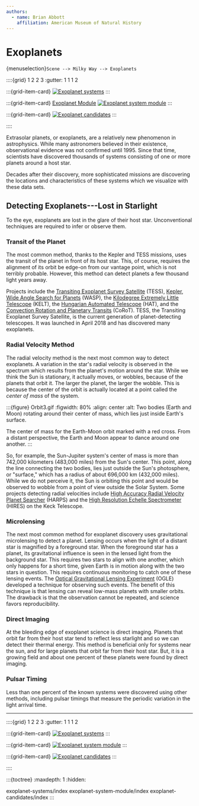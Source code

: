 ```yaml
---
authors:
  - name: Brian Abbott
    affiliation: American Museum of Natural History
---
```



# Exoplanets

{menuselection}`Scene --> Milky Way --> Exoplanets`


::::{grid} 1 2 2 3
:gutter: 1 1 1 2

:::{grid-item-card} [](/content/milky-way/exoplanets/exoplanet-systems/index)
[![Exoplanet systems](/content/milky-way/exoplanets/exoplanet-systems/exoplanets_icon.png)](/content/milky-way/exoplanets/exoplanet-systems/index)
:::

:::{grid-item-card} [Exoplanet Module](/content/milky-way/exoplanets/exoplanet-system-module/index)
[![Exoplanet system module](/content/milky-way/exoplanets/exoplanet-system-module/exoplanet_module_icon.png)](/content/milky-way/exoplanets/exoplanet-system-module/index)
:::

:::{grid-item-card} [](/content/milky-way/exoplanets/exoplanet-candidates/index)
[![Exoplanet candidates](/content/milky-way/exoplanets/exoplanet-candidates/exoplanet_candidates_icon.png)](/content/milky-way/exoplanets/exoplanet-candidates/index)
:::

::::


Extrasolar planets, or exoplanets, are a relatively new phenomenon in astrophysics. While many astronomers believed in their existence, observational evidence was not confirmed until 1995. Since that time, scientists have discovered thousands of systems consisting of one or more planets around a host star.

Decades after their discovery, more sophisticated missions are discovering the locations and characteristics of these systems which we visualize with these data sets.


## Detecting Exoplanets---Lost in Starlight

To the eye, exoplanets are lost in the glare of their host star. Unconventional techniques are required to infer or observe them.


### Transit of the Planet

 The most common method, thanks to the Kepler and TESS missions, uses the transit of the planet in front of its host star. This, of course, requires the alignment of its orbit be edge-on from our vantage point, which is not terribly probable. However, this method can detect planets a few thousand light years away.

Projects include the [Transiting Exoplanet Survey Satellite](https://en.wikipedia.org/wiki/Transiting_Exoplanet_Survey_Satellite) (TESS), [Kepler](https://en.wikipedia.org/wiki/Kepler_space_telescope), [Wide Angle Search for Planets](https://en.wikipedia.org/wiki/Wide_Angle_Search_for_Planets) (WASP), the [Kilodegree Extremely Little Telescope](https://en.wikipedia.org/wiki/Kilodegree_Extremely_Little_Telescope) (KELT), the [Hungarian Automated Telescope](https://en.wikipedia.org/wiki/HATNet_Project) (HAT), and the [Convection Rotation and Planetary Transits](https://en.wikipedia.org/wiki/CoRoT) (CoRoT). TESS, the Transiting Exoplanet Survey Satellite, is the current generation of planet-detecting telescopes. It was launched in April 2018 and has discovered many exoplanets.

### Radial Velocity Method

The radial velocity method is the next most common way to detect exoplanets. A variation in the star's radial velocity is observed in the spectrum which results from the planet's motion around the star. While we think the Sun is stationary, it actually moves, or wobbles, because of the planets that orbit it. The larger the planet, the larger the wobble. This is because the center of the orbit is actually located at a point called the _center of mass_ of the system. 

:::{figure} Orbit3.gif
:figwidth: 80%
:align: center
:alt: Two bodies (Earth and Moon) rotating around their center of mass, which lies just inside Earth's surface.

The center of mass for the Earth-Moon orbit marked with a red cross. From a distant perspective, the Earth and Moon appear to dance around one another.
:::

So, for example, the Sun-Jupiter system's center of mass is more than 742,000 kilometers (483,000 miles) from the Sun's center. This point, along the line connecting the two bodies, lies just outside the Sun's photosphere, or "surface," which has a radius of about 696,000 km (432,000 miles). While we do not perceive it, the Sun is orbiting this point and would be observed to wobble from a point of view outside the Solar System. Some projects detecting radial velocities include [High Accuracy Radial Velocity Planet Searcher](https://en.wikipedia.org/wiki/High_Accuracy_Radial_Velocity_Planet_Searcher) (HARPS) and the [High Resolution Echelle Spectrometer](https://en.wikipedia.org/wiki/W._M._Keck_Observatory#Instruments) (HIRES) on the Keck Telescope.




### Microlensing

The next most common method for exoplanet discovery uses gravitational microlensing to detect a planet. Lensing occurs when the light of a distant star is magnified by a foreground star. When the foreground star has a planet, its gravitational influence is seen in the lensed light from the background star. This requires two stars to align with one another, which only happens for a short time, given Earth is in motion along with the two stars in question. This requires continuous monitoring to catch one of these lensing events. The [Optical Gravitational Lensing Experiment](https://en.wikipedia.org/wiki/Optical_Gravitational_Lensing_Experiment) (OGLE) developed a technique for observing such events. The benefit of this technique is that lensing can reveal low-mass planets with smaller orbits. The drawback is that the observation cannot be repeated, and science favors reproducibility.


### Direct Imaging

At the bleeding edge of exoplanet science is direct imaging. Planets that orbit far from their host star tend to reflect less starlight and so we can detect their thermal energy. This method is beneficial only for systems near the sun, and for large planets that orbit far from their host star. But, it is a growing field and about one percent of these planets were found by direct imaging.


### Pulsar Timing

Less than one percent of the known systems were discovered using other methods, including pulsar timings that measure the periodic variation in the light arrival time.


---


::::{grid} 1 2 2 3
:gutter: 1 1 1 2

:::{grid-item-card} [](/content/milky-way/exoplanets/exoplanet-systems/index)
[![Exoplanet systems](/content/milky-way/exoplanets/exoplanet-systems/exoplanets_icon.png)](/content/milky-way/exoplanets/exoplanet-systems/index)
:::

:::{grid-item-card} [](/content/milky-way/exoplanets/exoplanet-system-module/index)
[![Exoplanet system module](/content/milky-way/exoplanets/exoplanet-system-module/exoplanet_module_icon.png)](/content/milky-way/exoplanets/exoplanet-system-module/index)
:::

:::{grid-item-card} [](/content/milky-way/exoplanets/exoplanet-candidates/index)
[![Exoplanet candidates](/content/milky-way/exoplanets/exoplanet-candidates/exoplanet_candidates_icon.png)](/content/milky-way/exoplanets/exoplanet-candidates/index)
:::

::::


:::{toctree}
:maxdepth: 1
:hidden:

exoplanet-systems/index
exoplanet-system-module/index
exoplanet-candidates/index
:::
